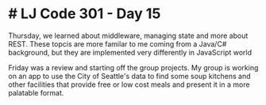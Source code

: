 <h1># LJ Code 301 - Day 15</h1>

<p>Thursday, we learned about middleware, managing state and more about REST.  These topcis are more familar to me coming from a Java/C# background, but they are implemented very differently in JavaScript world</p>

<p>Friday was a review and starting off the group projects.  My group is working on an app to use the City of Seattle's data to find some soup kitchens and other facilities that provide free or low cost meals and present it in a more palatable format.</p>

